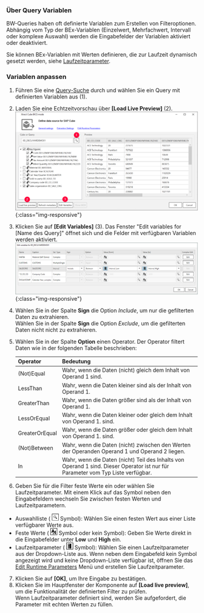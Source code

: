 
### Über Query Variablen
BW-Queries haben oft definierte Variablen zum Erstellen von Filteroptionen. 
Abhängig vom Typ der BEx-Variablen (Einzelwert, Mehrfachwert, Intervall oder komplexe Auswahl) werden die Eingabefelder der Variablen aktiviert oder deaktiviert.

Sie können BEx-Variablen mit Werten definieren, die zur Laufzeit dynamisch gesetzt werden, siehe [Laufzeitparameter](./edit-runtime-parameters).

### Variablen anpassen
1. Führen Sie eine [Query-Suche](./eine-bw-cube-quelle-definieren#nach-bw-cube-oder-query-suchen) durch und wählen Sie ein Query mit definierten Variablen aus (1).
2. Laden Sie eine Echtzeitvorschau über **[Load Live Preview]** (2). 
![Edit-Variables-Button](/img/content/XU-BExQuery-Variable.png){:class="img-responsive"}
3. Klicken Sie auf **[Edit Variables]** (3). Das Fenster "Edit variables for [Name des Query]" öffnet sich und die Felder mit verfügbaren Variablen werden aktiviert.
![Edit-Variables](/img/content/Edit-Variables.png){:class="img-responsive"}
4. Wählen Sie in der Spalte **Sign** die Option *Include*, um nur die gefilterten Daten zu extrahieren.<br>
Wählen Sie in der Spalte **Sign** die Option *Exclude*, um die gefilterten Daten nicht nicht zu extrahieren.
5. Wählen Sie in der Spalte **Option** einen Operator. Der Operator filtert Daten wie in der folgenden Tabelle beschrieben:

   | Operator   |      Bedeutung      |  
   |:---------|:------------- |
   |(Not)Equal |  Wahr, wenn die Daten (nicht) gleich dem Inhalt von Operand 1 sind.|
   |LessThan  | Wahr, wenn die Daten kleiner sind als der Inhalt von Operand 1.|
   |GreaterThan |  Wahr, wenn die Daten größer sind als der Inhalt von Operand 1.|
   |LessOrEqual | Wahr, wenn die Daten kleiner oder gleich dem Inhalt von Operand 1. sind.|
   |GreaterOrEqual |  Wahr, wenn die Daten größer oder gleich dem Inhalt von Operand 1. sind.|
   |(Not)Between | Wahr, wenn die Daten (nicht) zwischen den Werten der Operanden Operand 1 und Operand 2 liegen. |
   |In | Wahr, wenn die Daten (nicht) Teil des Inhalts von Operand 1 sind. Dieser Operator ist nur für Parameter vom Typ Liste verfügbar.|
6. Geben Sie für die Filter feste Werte ein oder wählen Sie Laufzeitparameter. 
Mit einem Klick auf das Symbol neben den Eingabefeldern wechseln Sie zwischen festen Werten und Laufzeitparametern.<br>
- Auswahlliste ( ![magnifying-glass](/img/content/icons/magnifying-glass.png) Symbol): Wählen Sie einen festen Wert aus einer Liste verfügbarer Werte aus.
- Feste Werte ( ![static-value](/img/content/icons/runtime-parameters-static.png) Symbol oder kein Symbol): Geben Sie Werte direkt in die Eingabefelder unter **Low** und **High** ein.
- Laufzeitparameter ( ![dynamic-value](/img/content/icons/runtime-parameters-dynamic.png) Symbol): 
Wählen Sie einen Laufzeitparameter aus der Dropdown-Liste aus.
Wenn neben dem Eingabefeld kein Symbol angezeigt wird und keine Dropdown-Liste verfügbar ist, öffnen Sie das [Edit Runtime Parameters](./einstellungen#edit-runtime-parameters---laufzeitparameter) Menü und erstellen Sie Laufzeitparameter.<br>
7. Klicken Sie auf **[OK]**, um Ihre Eingabe zu bestätigen.
8. Klicken Sie im Hauptfenster der Komponente auf **[Load live preview]**, um die Funktionalität der definierten Filter zu prüfen. <br>
Wenn Laufzeitparameter definiert sind, werden Sie aufgefordert, die Parameter mit echten Werten zu füllen. 

